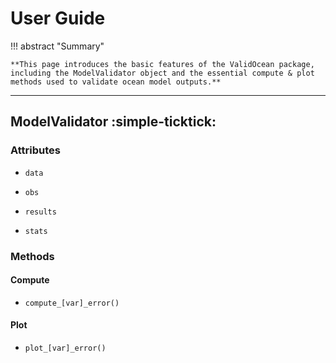 # **User Guide**

!!! abstract "Summary"

    **This page introduces the basic features of the ValidOcean package, including the ModelValidator object and the essential compute & plot methods used to validate ocean model outputs.**

---

## **ModelValidator  :simple-ticktick:**

### **Attributes**

* ``data``

* ``obs``

* ``results``

* ``stats``

### **Methods**

#### **Compute**

* ``compute_[var]_error()``

#### **Plot**

* ``plot_[var]_error()``
